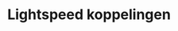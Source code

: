 ---
title: Lightspeed koppelingen
key: lightspeed
image: /images/@stock/Logos/lightspeed-koppelingen.png
link_to: /koppelingen/lightspeed
klass: webshop
layout: koppelingen
referral-url: http://tc.tradetracker.net/?c=23254&m=12&a=289283&u=%2F

excerpt: Met onze Lightspeed boekhoudkoppelingen is je administratie altijd op orde. Probeer nu! Bespaar veel tijd met een Lightspeeds koppeling en andere API koppelingen.
---